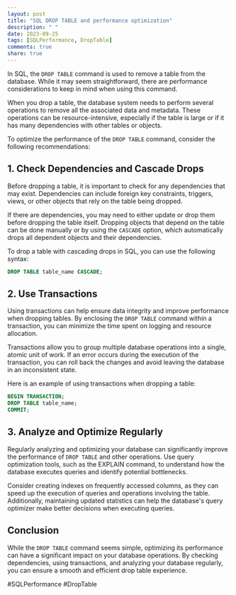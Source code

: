 ```yaml
---
layout: post
title: "SQL DROP TABLE and performance optimization"
description: " "
date: 2023-09-25
tags: [SQLPerformance, DropTable]
comments: true
share: true
---
```


In SQL, the `DROP TABLE` command is used to remove a table from the database. While it may seem straightforward, there are performance considerations to keep in mind when using this command.

When you drop a table, the database system needs to perform several operations to remove all the associated data and metadata. These operations can be resource-intensive, especially if the table is large or if it has many dependencies with other tables or objects.

To optimize the performance of the `DROP TABLE` command, consider the following recommendations:

## 1. Check Dependencies and Cascade Drops

Before dropping a table, it is important to check for any dependencies that may exist. Dependencies can include foreign key constraints, triggers, views, or other objects that rely on the table being dropped.

If there are dependencies, you may need to either update or drop them before dropping the table itself. Dropping objects that depend on the table can be done manually or by using the `CASCADE` option, which automatically drops all dependent objects and their dependencies.

To drop a table with cascading drops in SQL, you can use the following syntax:

```sql
DROP TABLE table_name CASCADE;
```

## 2. Use Transactions

Using transactions can help ensure data integrity and improve performance when dropping tables. By enclosing the `DROP TABLE` command within a transaction, you can minimize the time spent on logging and resource allocation.

Transactions allow you to group multiple database operations into a single, atomic unit of work. If an error occurs during the execution of the transaction, you can roll back the changes and avoid leaving the database in an inconsistent state.

Here is an example of using transactions when dropping a table:

```sql
BEGIN TRANSACTION;
DROP TABLE table_name;
COMMIT;
```

## 3. Analyze and Optimize Regularly

Regularly analyzing and optimizing your database can significantly improve the performance of `DROP TABLE` and other operations. Use query optimization tools, such as the EXPLAIN command, to understand how the database executes queries and identify potential bottlenecks.

Consider creating indexes on frequently accessed columns, as they can speed up the execution of queries and operations involving the table. Additionally, maintaining updated statistics can help the database's query optimizer make better decisions when executing queries.

## Conclusion

While the `DROP TABLE` command seems simple, optimizing its performance can have a significant impact on your database operations. By checking dependencies, using transactions, and analyzing your database regularly, you can ensure a smooth and efficient drop table experience.

#SQLPerformance #DropTable